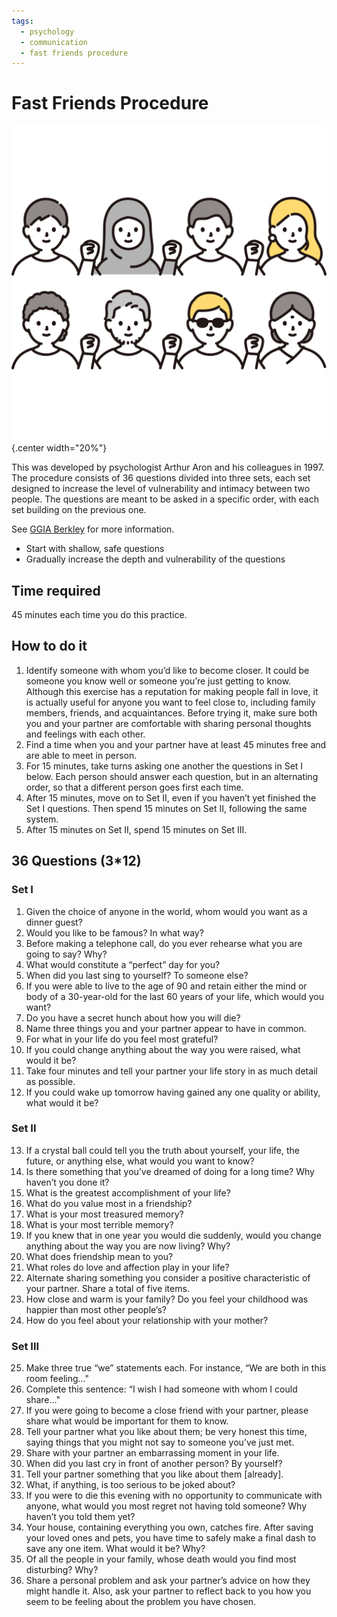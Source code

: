 ```yaml
---
tags:
  - psychology
  - communication
  - fast friends procedure
---
```


# Fast Friends Procedure

![](img/fastfriendprocedure.svg){.center width="20%"}

This was developed by psychologist Arthur Aron and his colleagues in 1997. The procedure consists of 36 questions divided into three sets, each set designed to increase the level of vulnerability and intimacy between two people. The questions are meant to be asked in a specific order, with each set building on the previous one.

See [GGIA Berkley](https://ggia.berkeley.edu/practice/36_questions_for_increasing_closeness) for more information.

- Start with shallow, safe questions
- Gradually increase the depth and vulnerability of the questions

## Time required
45 minutes each time you do this practice.

## How to do it

1. Identify someone with whom you’d like to become closer. It could be someone you know well or someone you’re just getting to know. Although this exercise has a reputation for making people fall in love, it is actually useful for anyone you want to feel close to, including family members, friends, and acquaintances. Before trying it, make sure both you and your partner are comfortable with sharing personal thoughts and feelings with each other.
2. Find a time when you and your partner have at least 45 minutes free and are able to meet in person.
3. For 15 minutes, take turns asking one another the questions in Set I below. Each person should answer each question, but in an alternating order, so that a different person goes first each time.
4. After 15 minutes, move on to Set II, even if you haven’t yet finished the Set I questions. Then spend 15 minutes on Set II, following the same system.
5. After 15 minutes on Set II, spend 15 minutes on Set III.

## 36 Questions (3*12)
### Set I

1. Given the choice of anyone in the world, whom would you want as a dinner guest?
2. Would you like to be famous? In what way?
3. Before making a telephone call, do you ever rehearse what you are going to say? Why?
4. What would constitute a “perfect” day for you?
5. When did you last sing to yourself? To someone else?
6. If you were able to live to the age of 90 and retain either the mind or body of a 30-year-old for the last 60 years of your life, which would you want?
7. Do you have a secret hunch about how you will die?
8. Name three things you and your partner appear to have in common.
9. For what in your life do you feel most grateful?
10. If you could change anything about the way you were raised, what would it be?
11. Take four minutes and tell your partner your life story in as much detail as possible.
12. If you could wake up tomorrow having gained any one quality or ability, what would it be?

### Set II

13. If a crystal ball could tell you the truth about yourself, your life, the future, or anything else, what would you want to know?
14. Is there something that you’ve dreamed of doing for a long time? Why haven’t you done it?
15. What is the greatest accomplishment of your life?
16. What do you value most in a friendship?
17. What is your most treasured memory?
18. What is your most terrible memory?
19. If you knew that in one year you would die suddenly, would you change anything about the way you are now living? Why?
20. What does friendship mean to you?
21. What roles do love and affection play in your life?
22. Alternate sharing something you consider a positive characteristic of your partner. Share a total of five items.
23. How close and warm is your family? Do you feel your childhood was happier than most other people’s?
24. How do you feel about your relationship with your mother?

### Set III

25. Make three true “we” statements each. For instance, “We are both in this room feeling…"
26. Complete this sentence: “I wish I had someone with whom I could share…"
27. If you were going to become a close friend with your partner, please share what would be important for them to know.
28. Tell your partner what you like about them; be very honest this time, saying things that you might not say to someone you’ve just met.
29. Share with your partner an embarrassing moment in your life.
30. When did you last cry in front of another person? By yourself?
31. Tell your partner something that you like about them [already].
32. What, if anything, is too serious to be joked about?
33. If you were to die this evening with no opportunity to communicate with anyone, what would you most regret not having told someone? Why haven’t you told them yet?
34. Your house, containing everything you own, catches fire. After saving your loved ones and pets, you have time to safely make a final dash to save any one item. What would it be? Why?
35. Of all the people in your family, whose death would you find most disturbing? Why?
36. Share a personal problem and ask your partner’s advice on how they might handle it. Also, ask your partner to reflect back to you how you seem to be feeling about the problem you have chosen.
